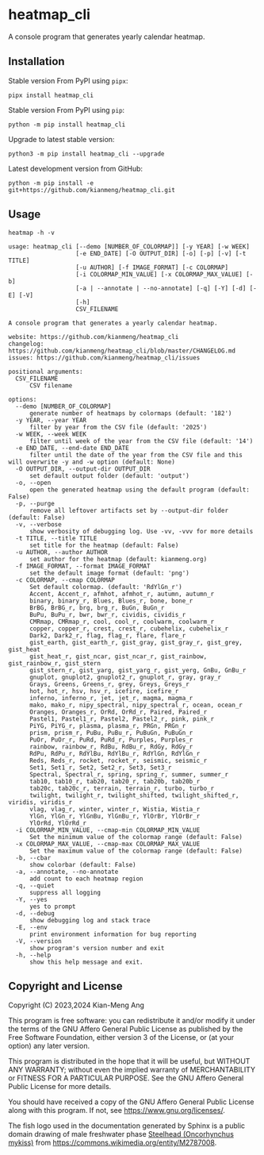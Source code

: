 # heatmap_cli

A console program that generates yearly calendar heatmap.

## Installation

Stable version From PyPI using `pipx`:

```console
pipx install heatmap_cli
```

Stable version From PyPI using `pip`:

```console
python -m pip install heatmap_cli
```

Upgrade to latest stable version:

```console
python3 -m pip install heatmap_cli --upgrade
```

Latest development version from GitHub:

```console
python -m pip install -e git+https://github.com/kianmeng/heatmap_cli.git
```

## Usage

```console
heatmap -h -v
```

<!--help !-->

```console
usage: heatmap_cli [--demo [NUMBER_OF_COLORMAP]] [-y YEAR] [-w WEEK]
                   [-e END_DATE] [-O OUTPUT_DIR] [-o] [-p] [-v] [-t TITLE]
                   [-u AUTHOR] [-f IMAGE_FORMAT] [-c COLORMAP]
                   [-i COLORMAP_MIN_VALUE] [-x COLORMAP_MAX_VALUE] [-b]
                   [-a | --annotate | --no-annotate] [-q] [-Y] [-d] [-E] [-V]
                   [-h]
                   CSV_FILENAME

A console program that generates a yearly calendar heatmap.

website: https://github.com/kianmeng/heatmap_cli
changelog: https://github.com/kianmeng/heatmap_cli/blob/master/CHANGELOG.md
issues: https://github.com/kianmeng/heatmap_cli/issues

positional arguments:
  CSV_FILENAME
      CSV filename

options:
  --demo [NUMBER_OF_COLORMAP]
      generate number of heatmaps by colormaps (default: '182')
  -y YEAR, --year YEAR
      filter by year from the CSV file (default: '2025')
  -w WEEK, --week WEEK
      filter until week of the year from the CSV file (default: '14')
  -e END_DATE, --end-date END_DATE
      filter until the date of the year from the CSV file and this will overwrite -y and -w option (default: None)
  -O OUTPUT_DIR, --output-dir OUTPUT_DIR
      set default output folder (default: 'output')
  -o, --open
      open the generated heatmap using the default program (default: False)
  -p, --purge
      remove all leftover artifacts set by --output-dir folder (default: False)
  -v, --verbose
      show verbosity of debugging log. Use -vv, -vvv for more details
  -t TITLE, --title TITLE
      set title for the heatmap (default: False)
  -u AUTHOR, --author AUTHOR
      set author for the heatmap (default: kianmeng.org)
  -f IMAGE_FORMAT, --format IMAGE_FORMAT
      set the default image format (default: 'png')
  -c COLORMAP, --cmap COLORMAP
      Set default colormap. (default: 'RdYlGn_r')
      Accent, Accent_r, afmhot, afmhot_r, autumn, autumn_r
      binary, binary_r, Blues, Blues_r, bone, bone_r
      BrBG, BrBG_r, brg, brg_r, BuGn, BuGn_r
      BuPu, BuPu_r, bwr, bwr_r, cividis, cividis_r
      CMRmap, CMRmap_r, cool, cool_r, coolwarm, coolwarm_r
      copper, copper_r, crest, crest_r, cubehelix, cubehelix_r
      Dark2, Dark2_r, flag, flag_r, flare, flare_r
      gist_earth, gist_earth_r, gist_gray, gist_gray_r, gist_grey, gist_heat
      gist_heat_r, gist_ncar, gist_ncar_r, gist_rainbow, gist_rainbow_r, gist_stern
      gist_stern_r, gist_yarg, gist_yarg_r, gist_yerg, GnBu, GnBu_r
      gnuplot, gnuplot2, gnuplot2_r, gnuplot_r, gray, gray_r
      Grays, Greens, Greens_r, grey, Greys, Greys_r
      hot, hot_r, hsv, hsv_r, icefire, icefire_r
      inferno, inferno_r, jet, jet_r, magma, magma_r
      mako, mako_r, nipy_spectral, nipy_spectral_r, ocean, ocean_r
      Oranges, Oranges_r, OrRd, OrRd_r, Paired, Paired_r
      Pastel1, Pastel1_r, Pastel2, Pastel2_r, pink, pink_r
      PiYG, PiYG_r, plasma, plasma_r, PRGn, PRGn_r
      prism, prism_r, PuBu, PuBu_r, PuBuGn, PuBuGn_r
      PuOr, PuOr_r, PuRd, PuRd_r, Purples, Purples_r
      rainbow, rainbow_r, RdBu, RdBu_r, RdGy, RdGy_r
      RdPu, RdPu_r, RdYlBu, RdYlBu_r, RdYlGn, RdYlGn_r
      Reds, Reds_r, rocket, rocket_r, seismic, seismic_r
      Set1, Set1_r, Set2, Set2_r, Set3, Set3_r
      Spectral, Spectral_r, spring, spring_r, summer, summer_r
      tab10, tab10_r, tab20, tab20_r, tab20b, tab20b_r
      tab20c, tab20c_r, terrain, terrain_r, turbo, turbo_r
      twilight, twilight_r, twilight_shifted, twilight_shifted_r, viridis, viridis_r
      vlag, vlag_r, winter, winter_r, Wistia, Wistia_r
      YlGn, YlGn_r, YlGnBu, YlGnBu_r, YlOrBr, YlOrBr_r
      YlOrRd, YlOrRd_r
  -i COLORMAP_MIN_VALUE, --cmap-min COLORMAP_MIN_VALUE
      Set the minimum value of the colormap range (default: False)
  -x COLORMAP_MAX_VALUE, --cmap-max COLORMAP_MAX_VALUE
      Set the maximum value of the colormap range (default: False)
  -b, --cbar
      show colorbar (default: False)
  -a, --annotate, --no-annotate
      add count to each heatmap region
  -q, --quiet
      suppress all logging
  -Y, --yes
      yes to prompt
  -d, --debug
      show debugging log and stack trace
  -E, --env
      print environment information for bug reporting
  -V, --version
      show program's version number and exit
  -h, --help
      show this help message and exit.
```

<!--help !-->

## Copyright and License

Copyright (C) 2023,2024 Kian-Meng Ang

This program is free software: you can redistribute it and/or modify it under
the terms of the GNU Affero General Public License as published by the Free
Software Foundation, either version 3 of the License, or (at your option) any
later version.

This program is distributed in the hope that it will be useful, but WITHOUT ANY
WARRANTY; without even the implied warranty of MERCHANTABILITY or FITNESS FOR A
PARTICULAR PURPOSE. See the GNU Affero General Public License for more details.

You should have received a copy of the GNU Affero General Public License along
with this program. If not, see <https://www.gnu.org/licenses/>.

The fish logo used in the documentation generated by Sphinx is a public domain
drawing of male freshwater phase [Steelhead (Oncorhynchus
mykiss)](https://en.wikipedia.org/w/index.php?oldid=1147106962) from
<https://commons.wikimedia.org/entity/M2787008>.
